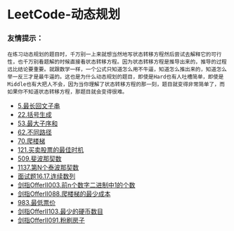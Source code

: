 # LeetCode-动态规划

### 友情提示：

```
在练习动态规划的题目时，千万别一上来就想当然地写状态转移方程然后尝试去解释它的可行性，也千万别看题解的时候直接看状态转移方程。因为状态转移方程是推导出来的，推导的过程远比结论要重要。就跟数学一样，一个公式只知道怎么用不牛逼，知道怎么推出来的，知道怎么举一反三才是最牛逼的。这也是为什么动态规划的题目，即使是Hard也有人吐槽简单，即使是Middle也有大把人不会，因为当你理解了状态转移方程的那一刻，题目就变得非常简单了，而如果你不知道状态转移方程，那题目就会变得很难。
```

- [5.最长回文子串](5.最长回文子串.md)
- [22.括号生成](22.括号生成.md)
- [53.最大子序和](53.最大子序和.md)
- [62.不同路径](62.不同路径.md)
- [70.爬楼梯](70.爬楼梯.md)
- [121.买卖股票的最佳时机](121.买卖股票的最佳时机.md)
- [509.斐波那契数](509.斐波那契数.md)
- [1137.第N个泰波那契数](1137.第N个泰波那契数.md)
- [面试题16.17.连续数列](面试题16.17.连续数列.md)
- [剑指OfferII003.前n个数字二进制中1的个数](剑指OfferII003.前n个数字二进制中1的个数.md)
- [剑指OfferII088.爬楼梯的最少成本](剑指OfferII088.爬楼梯的最少成本.md)
- [983.最低票价](983.最低票价.md)
- [剑指OfferII103.最少的硬币数目](剑指OfferII103.最少的硬币数目.md)
- [剑指OfferII091.粉刷房子](剑指OfferII091.粉刷房子.md)

